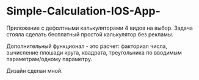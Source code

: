 # Simple-Calculation-IOS-App-

Приложение с дефолтными калькуляторами 4 видов на выбор. Задача стояла сделать бесплатный простой калькулятор без рекламы. 

Дополнительный функционал - это расчет: факториал числа, вычисление плошади круга, квадрата, треугольника по вводимым параметрам/одному параметру. 

Дизайн сделан мной. 
